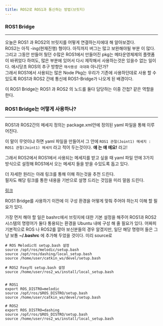 ```yaml
---
title: ROS2로 ROS1과 통신하는 방법(브릿지)
---
```


### ROS1 Bridge
---
오늘은 ROS1 과 ROS2의 브릿지를 어떻게 연결하는지에대 해 알아보겠다.  
ROS2는 아직 -ing(현재진행) 형이다. 아직까지 버그는 많고 보완해야될 부분 이 많다. 그리고 그동안 만들어 뒀던 수많은 ROS1에서 만들어진 pkg는 메타운영체제의 플랫폼이 바뀌었다 하여도, 많은 부분에 있어서 다시 제작해서 사용하는것은 있을수 없는 일이다. 애시당초 ROS의 추구 방향은 `재사용성 극대화` 아니던가?  
그래서 ROS1에서 사용되는 많은 Node Pkg는 우리가 기존에 사용하던데로 사용 할 수있도록 ROS1과 ROS2 간에 통신에 ROS1-Bridge가 나오게 된 배경이다.  

이 ROS1 Bridge는 ROS1 과 ROS2 의 노드를 둘다 담당하는 이중 간첩? 같은 역할을 한다.

### ROS1 Bridge는 어떻게 사용하나?
---  
ROS1과 ROS2간의 메세지 정의는 package.xml안에 정의된 yaml 파일을 통해 이루어진다.

이 말이 무엇이냐 하면 yaml 파일을 만들어서 그 안에 `ROS1 관절(Joint1) 메세지 : ROS1 관절(Joint1) 메세지` 라고 적어 두는것이다. __얘 는 얘 에요!__ 라고!  

그래서 ROS2에서 ROS1에서 사용되는 메세지를 받고 싶을 때 yaml 파일 안에 3가지 방식으로 설정해 ROS1에서 오는 메세지 들을 받을 수있도록 돕고 있다.


더 자세한 원리는 아래 링크를 통해 이해 하는것을 추천 드린다.  
필자도 해당 링크를 통한 내용을 기반으로 설명 드리는 것임을 미리 말씀 드린다.

[링크](https://github.com/ros2/ros1_bridge/blob/master/doc/index.rst)  

ROS1 Bridge를 사용하기 이전에 이 구성 환경을 어떻게 맞춰 주어야 하는지 이해 할 필요가 있다.  

가장 먼저 해야 할 일은 bashrc에서 브릿지에 대한 기본 설정을 해주어 ROS1과 ROS2 시스템의 명령어가 둘다 통용되는 환경을 Ubuntu 내에 구성 해 줄 필요가 있다. 
어짜피 기본적으로 ROS 나 ROS2를 깔아 보신분들의 경우 알겠지만, 일단 해당 명령어 들은 그냥 보통 __~/.bashrc__ 에 추가해 두었을 것이다. 미리 source로 

    # ROS Melodic의 setup.bash 설정
    source /opt/ros/melodic/setup.bash  
    source /opt/ros/dashing/local_setup.bash  
    source /home/user/catkin_ws/devel/setup.bash  
    
    # ROS2 Foxy의 setup.bash 설정
    source /home/user/ros2_ws/install/local_setup.bash  


    # ROS1
    export ROS_DISTRO=melodic   
    source /opt/ros/$ROS_DISTRO/setup.bash  
    source /home/user/catkin_ws/devel/setup.bash  

    # ROS2
    export ROS_DISTRO=dashing
    source /opt/ros/$ROS_DISTRO/setup.bash
    source /home/user/ros2_ws/install/local_setup.bash